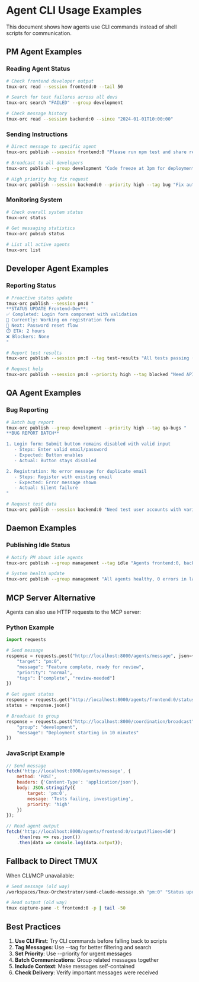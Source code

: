 # Agent CLI Usage Examples

This document shows how agents use CLI commands instead of shell scripts for communication.

## PM Agent Examples

### Reading Agent Status
```bash
# Check frontend developer output
tmux-orc read --session frontend:0 --tail 50

# Search for test failures across all devs
tmux-orc search "FAILED" --group development

# Check message history
tmux-orc read --session backend:0 --since "2024-01-01T10:00:00"
```

### Sending Instructions
```bash
# Direct message to specific agent
tmux-orc publish --session frontend:0 "Please run npm test and share results"

# Broadcast to all developers
tmux-orc publish --group development "Code freeze at 3pm for deployment"

# High priority bug fix request
tmux-orc publish --session backend:0 --priority high --tag bug "Fix auth endpoint returning 500"
```

### Monitoring System
```bash
# Check overall system status
tmux-orc status

# Get messaging statistics
tmux-orc pubsub status

# List all active agents
tmux-orc list
```

## Developer Agent Examples

### Reporting Status
```bash
# Proactive status update
tmux-orc publish --session pm:0 "
**STATUS UPDATE Frontend-Dev**: 
✅ Completed: Login form component with validation
🔄 Currently: Working on registration form
🚧 Next: Password reset flow
⏱️ ETA: 2 hours
❌ Blockers: None
"

# Report test results
tmux-orc publish --session pm:0 --tag test-results "All tests passing (47 total, 0 failures)"

# Request help
tmux-orc publish --session pm:0 --priority high --tag blocked "Need API endpoint specs for user profile"
```

## QA Agent Examples

### Bug Reporting
```bash
# Batch bug report
tmux-orc publish --group development --priority high --tag qa-bugs "
**BUG REPORT BATCH**

1. Login form: Submit button remains disabled with valid input
   - Steps: Enter valid email/password
   - Expected: Button enables
   - Actual: Button stays disabled

2. Registration: No error message for duplicate email
   - Steps: Register with existing email
   - Expected: Error message shown
   - Actual: Silent failure
"

# Request test data
tmux-orc publish --session backend:0 "Need test user accounts with various permission levels"
```

## Daemon Examples

### Publishing Idle Status
```bash
# Notify PM about idle agents
tmux-orc publish --group management --tag idle "Agents frontend:0, backend:0, qa:0 are idle"

# System health update
tmux-orc publish --group management "All agents healthy, 0 errors in last hour"
```

## MCP Server Alternative

Agents can also use HTTP requests to the MCP server:

### Python Example
```python
import requests

# Send message
response = requests.post("http://localhost:8000/agents/message", json={
    "target": "pm:0",
    "message": "Feature complete, ready for review",
    "priority": "normal",
    "tags": ["complete", "review-needed"]
})

# Get agent status
response = requests.get("http://localhost:8000/agents/frontend:0/status")
status = response.json()

# Broadcast to group
response = requests.post("http://localhost:8000/coordination/broadcast", json={
    "group": "development",
    "message": "Deployment starting in 10 minutes"
})
```

### JavaScript Example
```javascript
// Send message
fetch('http://localhost:8000/agents/message', {
    method: 'POST',
    headers: {'Content-Type': 'application/json'},
    body: JSON.stringify({
        target: 'pm:0',
        message: 'Tests failing, investigating',
        priority: 'high'
    })
});

// Read agent output
fetch('http://localhost:8000/agents/frontend:0/output?lines=50')
    .then(res => res.json())
    .then(data => console.log(data.output));
```

## Fallback to Direct TMUX

When CLI/MCP unavailable:

```bash
# Send message (old way)
/workspaces/Tmux-Orchestrator/send-claude-message.sh "pm:0" "Status update"

# Read output (old way)  
tmux capture-pane -t frontend:0 -p | tail -50
```

## Best Practices

1. **Use CLI First**: Try CLI commands before falling back to scripts
2. **Tag Messages**: Use --tag for better filtering and search
3. **Set Priority**: Use --priority for urgent messages
4. **Batch Communications**: Group related messages together
5. **Include Context**: Make messages self-contained
6. **Check Delivery**: Verify important messages were received